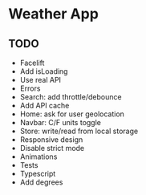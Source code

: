 # Weather App

## TODO
* Facelift
* Add isLoading
* Use real API
* Errors
* Search: add throttle/debounce
* Add API cache
* Home: ask for user geolocation
* Navbar: C/F units toggle
* Store: write/read from local storage
* Responsive design
* Disable strict mode
* Animations
* Tests
* Typescript
* Add degrees
